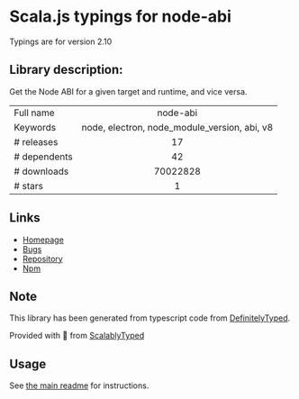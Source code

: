 
# Scala.js typings for node-abi

Typings are for version 2.10

## Library description:
Get the Node ABI for a given target and runtime, and vice versa.

|                    |                 |
| ------------------ | :-------------: |
| Full name          | node-abi |
| Keywords           | node, electron, node_module_version, abi, v8 |
| # releases         | 17 |
| # dependents       | 42 |
| # downloads        | 70022828 |
| # stars            | 1 |

## Links
- [Homepage](https://github.com/lgeiger/node-abi#readme)
- [Bugs](https://github.com/lgeiger/node-abi/issues)
- [Repository](https://github.com/lgeiger/node-abi)
- [Npm](https://www.npmjs.com/package/node-abi)
    


## Note
This library has been generated from typescript code from [DefinitelyTyped](https://definitelytyped.org).

Provided with :purple_heart: from [ScalablyTyped](https://github.com/oyvindberg/ScalablyTyped)

## Usage
See [the main readme](../../readme.md) for instructions.


